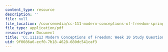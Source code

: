 ```yaml
---
content_type: resource
description: ''
file: null
file_location: /coursemedia/cc-111-modern-conceptions-of-freedom-spring-2013/9f0086a6ecf07b184628680dc541caf3_MITCC_111F12_Week10Ques.pdf
file_type: application/pdf
resourcetype: Document
title: 'CC.111s13 Modern Conceptions of Freedom: Week 10 Study Questions'
uid: 9f0086a6-ecf0-7b18-4628-680dc541caf3
---
```

